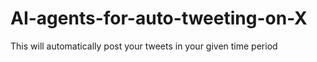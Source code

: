 # AI-agents-for-auto-tweeting-on-X
This will automatically post your tweets in your given time period
